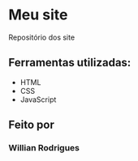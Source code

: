 # Meu site
Repositório dos site

## Ferramentas utilizadas:
* HTML
* CSS
* JavaScript

## Feito por
### Willian Rodrigues
